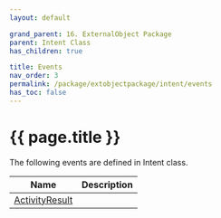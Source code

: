 ```yaml
---
layout: default

grand_parent: 16. ExternalObject Package
parent: Intent Class
has_children: true

title: Events
nav_order: 3
permalink: /package/extobjectpackage/intent/events
has_toc: false
---
```

# {{ page.title }}

The following events are defined in Intent class.

|Name       | Description |
|----------	|-------------|
|[ActivityResult](/package/extobjectpackage/intent/events/activityresult) |  |